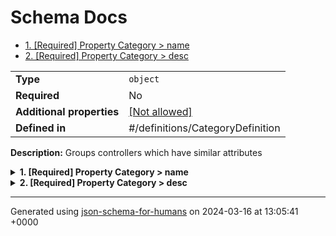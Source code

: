 # Schema Docs

- [1. [Required] Property Category > name](#name)
- [2. [Required] Property Category > desc](#desc)

|                           |                                                         |
| ------------------------- | ------------------------------------------------------- |
| **Type**                  | `object`                                                |
| **Required**              | No                                                      |
| **Additional properties** | [[Not allowed]](# "Additional Properties not allowed.") |
| **Defined in**            | #/definitions/CategoryDefinition                        |

**Description:** Groups controllers which have similar attributes

<details>
<summary>
<strong> <a name="name"></a>1. [Required] Property Category > name</strong>  

</summary>
<blockquote>

**Title:** Name

|              |          |
| ------------ | -------- |
| **Type**     | `string` |
| **Required** | Yes      |

**Description:** Name of the category

</blockquote>
</details>

<details>
<summary>
<strong> <a name="desc"></a>2. [Required] Property Category > desc</strong>  

</summary>
<blockquote>

**Title:** Description

|              |          |
| ------------ | -------- |
| **Type**     | `string` |
| **Required** | Yes      |

**Description:** Description of the category

</blockquote>
</details>

----------------------------------------------------------------------------------------------------------------------------
Generated using [json-schema-for-humans](https://github.com/coveooss/json-schema-for-humans) on 2024-03-16 at 13:05:41 +0000